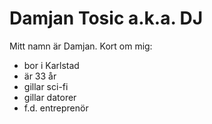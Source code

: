 # Damjan Tosic a.k.a. DJ 
Mitt namn är Damjan. Kort om mig:
* bor i Karlstad
* är 33 år
* gillar sci-fi
* gillar datorer
* f.d. entreprenör

